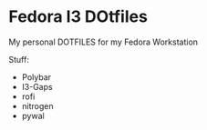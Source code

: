 # Fedora I3 DOtfiles
My personal DOTFILES for my Fedora Workstation

Stuff:

- Polybar  
- I3-Gaps
- rofi
- nitrogen
- pywal

